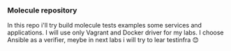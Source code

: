 ### Molecule repository

In this repo i'll try build molecule tests examples some services and applications. I will use only Vagrant and Docker driver for my labs. I choose Ansible as a verifier, meybe in next labs i will try to lear testinfra 😊
